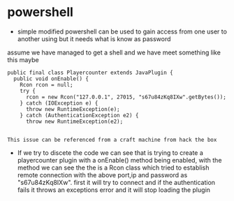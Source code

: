 # powershell
- simple modified powershell can be used to gain access from one user to another using but it needs what is know as password

assume we have managed to get a shell and we have meet something like this maybe 
```
public final class Playercounter extends JavaPlugin {  
  public void onEnable() {  
    Rcon rcon = null;  
    try {  
      rcon = new Rcon("127.0.0.1", 27015, "s67u84zKq8IXw".getBytes());  
    } catch (IOException e) {  
      throw new RuntimeException(e);  
    } catch (AuthenticationException e2) {  
      throw new RuntimeException(e2);


This issue can be referenced from a craft machine from hack the box
```

- If we try to discete the code we can see that is trying to create a playercounter plugin with a onEnable() method being enabled, with the method we can see the the is a Rcon class which tried to establish remote connection with the above port,ip and password as "s67u84zKq8IXw". first it will try to connect and if the authentication fails it throws an exceptions error and it will stop loading the plugin
